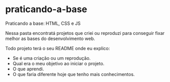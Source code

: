 # praticando-a-base
Praticando a base: HTML, CSS e JS

Nessa pasta encontratá projetos que criei ou reproduzi para conseguir fixar melhor as bases do desenvolvimento web.

Todo projeto terá o seu README onde eu explico:

- Se é uma criação ou um reprodução.
- Qual era o meu objetivo ao iniciar o projeto.
- O que aprendi.
- O que faria diferente hoje que tenho mais conhecimentos.
